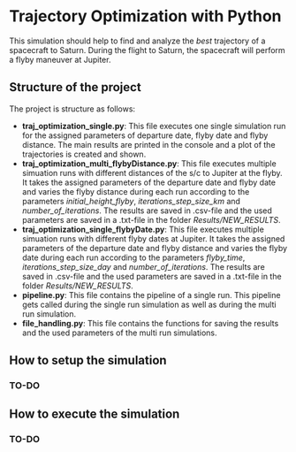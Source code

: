 # Trajectory Optimization with Python

This simulation should help to find and analyze the _best_ trajectory of a spacecraft to Saturn.
During the flight to Saturn, the spacecraft will perform a flyby maneuver at Jupiter.


## Structure of the project
The project is structure as follows:
* **traj_optimization_single.py**: This file executes one single simulation run for the assigned parameters of departure date, flyby date and flyby distance. The main results are printed in the console and a plot of the trajectories is created and shown.
* **traj_optimization_multi_flybyDistance.py**: This file executes multiple simuation runs with different distances of the s/c to Jupiter at the flyby. It takes the assigned parameters of the departure date and flyby date and varies the flyby distance during each run according to the parameters _initial\_height\_flyby_, _iterations\_step\_size\_km_ and _number\_of\_iterations_. The results are saved in .csv-file and the used parameters are saved in a .txt-file in the folder _Results/NEW\_RESULTS_.
* **traj_optimization_single_flybyDate.py**: This file executes multiple simuation runs with different flyby dates at Jupiter. It takes the assigned parameters of the departure date and flyby distance and varies the flyby date during each run according to the parameters _flyby\_time_, _iterations\_step\_size\_day_ and _number\_of\_iterations_. The results are saved in .csv-file and the used parameters are saved in a .txt-file in the folder _Results/NEW\_RESULTS_.
* **pipeline.py**: This file contains the pipeline of a single run. This pipeline gets called during the single run simulation as well as during the multi run simulation.
* **file_handling.py**: This file contains the functions for saving the results and the used parameters of the multi run simulations.


## How to setup the simulation
### TO-DO


## How to execute the simulation
### TO-DO